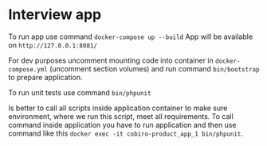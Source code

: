# Interview app

To run app use command `docker-compose up --build`
App will be available on `http://127.0.0.1:8081/`

For dev purposes uncomment mounting code into container in `docker-compose.yml` (uncomment section volumes) and run command `bin/bootstrap` to prepare application.

To run unit tests use command `bin/phpunit`

Is better to call all scripts inside application container to make sure environment, where we run this script, meet all requirements.
To call command inside application you have to run application and then use command like this `docker exec -it cobiro-product_app_1 bin/phpunit`.
